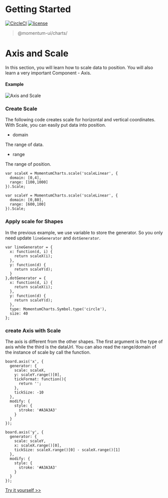 <!-- {"index":4} -->
# Getting Started

[![CircleCI](https://img.shields.io/circleci/project/github/momentum-design/momentum-ui/master.svg)](https://circleci.com/gh/momentum-design/momentum-ui/)
[![license](https://img.shields.io/github/license/momentum-design/momentum-ui.svg?color=blueviolet)](https://github.com/momentum-design/momentum-ui/blob/master/charts/LICENSE)

> @momentum-ui/charts/

# Axis and Scale

In this section, you will learn how to scale data to position. You will also learn a very important Component - Axis.

#### Example

![Axis and Scale](https://screenshot.codepen.io/3315115.pooqeoN.small.065646da-3d89-4fa7-94c3-8632d2da6315.png)

### Create Scale

The following code creates scale for horizontal and vertical coordinates. With Scale, you can easily put data into position.

+ domain

The range of data.

+ range

The range of position.

```
var scaleX = MomentumCharts.scale('scaleLinear', {
  domain: [0,4],
  range: [100,1000]
}).Scale;

var scaleY = MomentumCharts.scale('scaleLinear', {
  domain: [0,80],
  range: [600,100]
}).Scale;
```

### Apply scale for Shapes

In the previous example, we use variable to store the generator. So you only need update ```lineGenerator``` and ```dotGenerator```.


```
var lineGenerator = {
  x: function(d, i) {
    return scaleX(i);
  },
  y: function(d) {
    return scaleY(d);
  }
},dotGenerator = {
  x: function(d, i) {
    return scaleX(i);
  },
  y: function(d) {
    return scaleY(d);
  },      
  type: MomentumCharts.Symbol.type('circle'),
  size: 40
};
```

### create Axis with Scale

The axis is different from the other shapes. The first argument is the type of axis while the third is the dataUrl. You can also read the range/domain of the instance of scale by call the function.

```
board.axis('x', {
  generator: {
    scale: scaleX,
    y: scaleY.range()[0],
    tickFormat: function(){
      return '';
    },
    tickSize: -10
  },
  modify: {
    style: {
      stroke: '#A3A3A3'
    }
  }
});

board.axis('y', {
  generator: {
    scale: scaleY,
    x: scaleX.range()[0],
    tickSize: scaleX.range()[0] - scaleX.range()[1]
  },
  modify: {
    style: {
      stroke: '#A3A3A3'
    }
  }
});
```

[Try it yourself >>](https://codepen.io/arthusliang/pen/pooqeoN)
